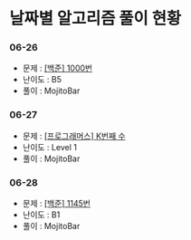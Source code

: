 # 날짜별 알고리즘 풀이 현황
### 06-26
- 문제 : [[백준] 1000번](https://www.acmicpc.net/problem/1000)
- 난이도 : B5
- 풀이 : MojitoBar

### 06-27
- 문제 : [[프로그래머스] K번째 수](https://programmers.co.kr/learn/courses/30/lessons/42748)
- 난이도 : Level 1
- 풀이 : MojitoBar

### 06-28
- 문제 : [[백준] 1145번](https://www.acmicpc.net/problem/1145)
- 난이도 : B1
- 풀이 : MojitoBar
